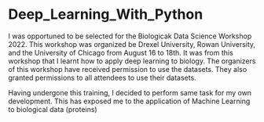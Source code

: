 # Deep_Learning_With_Python

I was opportuned to be selected for the Biologicak Data Science Workshop 2022. This workshop was organized be Drexel University, Rowan University, and the University of Chicago from August 16 to 18th. It was from this workshop that I learnt how to apply deep learning to biology. 
The organizers of this workshop have received permission to use the datasets. They also granted permissions to all attendees to use their datasets.

Having undergone this training, I decided to perform same task for my own development. This has exposed me to the application of Machine Learning to biological data (proteins)
